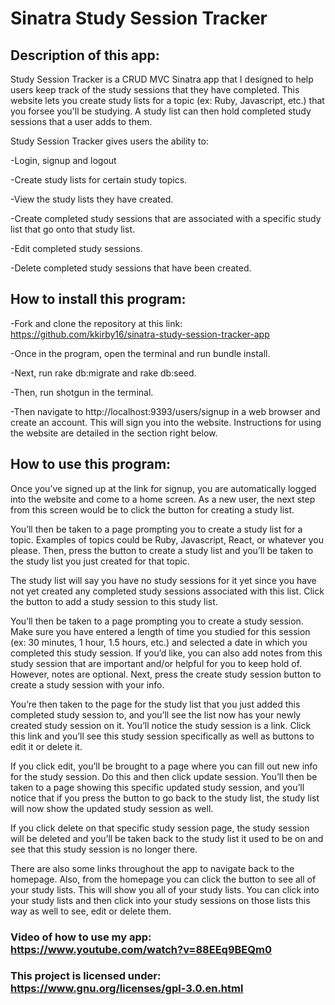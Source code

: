 # Sinatra Study Session Tracker

## Description of this app:

Study Session Tracker is a CRUD MVC Sinatra app that I designed to help users keep track of the study sessions that they have completed. This website lets you create study lists for a topic (ex: Ruby, Javascript, etc.) that you forsee you'll be studying. A study list can then hold completed study sessions that a user adds to them.

Study Session Tracker gives users the ability to:

-Login, signup and logout

-Create study lists for certain study topics.

-View the study lists they have created.

-Create completed study sessions that are associated with a specific study list that go onto that study list.

-Edit completed study sessions.

-Delete completed study sessions that have been created.

## How to install this program:

-Fork and clone the repository at this link: https://github.com/kkirby16/sinatra-study-session-tracker-app

-Once in the program, open the terminal and run bundle install.

-Next, run rake db:migrate and rake db:seed.

-Then, run shotgun in the terminal.

-Then navigate to http://localhost:9393/users/signup in a web browser and create an account. This will sign you into the website. Instructions for using the website are detailed in the section right below.

## How to use this program:

Once you’ve signed up at the link for signup, you are automatically logged into the website and come to a home screen. As a new user, the next step from this screen would be to click the button for creating a study list.

You’ll then be taken to a page prompting you to create a study list for a topic. Examples of topics could be Ruby, Javascript, React, or whatever you please. Then, press the button to create a study list and you’ll be taken to the study list you just created for that topic.

The study list will say you have no study sessions for it yet since you have not yet created any completed study sessions associated with this list. Click the button to add a study session to this study list.

You’ll then be taken to a page prompting you to create a study session. Make sure you have entered a length of time you studied for this session (ex: 30 minutes, 1 hour, 1.5 hours, etc.) and selected a date in which you completed this study session. If you’d like, you can also add notes from this study session that are important and/or helpful for you to keep hold of. However, notes are optional. Next, press the create study session button to create a study session with your info.

You’re then taken to the page for the study list that you just added this completed study session to, and you’ll see the list now has your newly created study session on it. You’ll notice the study session is a link. Click this link and you’ll see this study session specifically as well as buttons to edit it or delete it.

If you click edit, you’ll be brought to a page where you can fill out new info for the study session. Do this and then click update session. You’ll then be taken to a page showing this specific updated study session, and you’ll notice that if you press the button to go back to the study list, the study list will now show the updated study session as well.

If you click delete on that specific study session page, the study session will be deleted and you’ll be taken back to the study list it used to be on and see that this study session is no longer there.

There are also some links throughout the app to navigate back to the homepage. Also, from the homepage you can click the button to see all of your study lists. This will show you all of your study lists. You can click into your study lists and then click into your study sessions on those lists this way as well to see, edit or delete them.

### Video of how to use my app: https://www.youtube.com/watch?v=88EEq9BEQm0

### This project is licensed under: https://www.gnu.org/licenses/gpl-3.0.en.html
